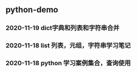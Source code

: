 ## python-demo

### 2020-11-19 dict字典和列表和字符串合并

### 2020-11-18  list 列表，元组，字符串学习笔记

### 2020-11-18 python 学习案例集合，查询使用
